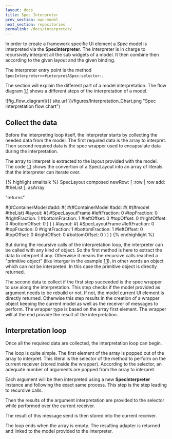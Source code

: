 ```yaml
---
layout: docs
title: Spec Interpreter
prev_section: own-model
next_section: repositories
permalink: /docs/interpreter/
---
```


<a name="sec_spec_interpreter"></a>

In order to create a framework specific UI element a 
*Spec* model is interpreted via the 
**SpecInterpreter**.
The interpreter is in charge to recursively interpret all the sub widgets of a model.
It then combine then according to the given layout and the given binding.


The interpreter entry point is the method 
`SpecInterpreter>>#interpretASpec:selector:`.


The section will explain the different part of a model interpretation.
The flow diagram 
[1.1](#fig_flow_diagram) shows a different steps of the interpretation of a model.


<a name="fig_flow_diagram"></a>![fig_flow_diagram]({{ site.url }}/figures/Interpretation_Chart.png "Spec interpretation flow chart")

<a name="collect_the_data" class="hash"></a>
## Collect the data <a href="#collect_the_data" class="permalink" title="Permalink"><i class='fa fa-link'></i></a>


Before the interpreting loop itself, the interpreter starts by collecting the needed data from the model.
The first required data is the array to interpret. Then second required data is the spec wrapper used to encapsulate data during the interpretation.


The array to interpret is extracted to the layout provided with the model.
The code 
[1.1](#ex_extract_array) shows the convertion of a SpecLayout into an array of literals that the interpreter can iterate over.




{% highlight smalltalk %}
SpecLayout composed
	newRow: [ :row | row add: #theList ];
	asArray
	 
"returns"	 

#(#ContainerModel 
	#add: #(
		#(#ContainerModel 
			#add: #(
				#(#model #theList) 
					#layout: #(
						#SpecLayoutFrame 
							#leftFraction: 0 
							#topFraction: 0 
							#rightFraction: 1 
							#bottomFraction: 1 
							#leftOffset: 0 
							#topOffset: 0 
							#rightOffset: 0 
							#bottomOffset: 0
					)
			)
		) #layout: #(
			#SpecLayoutFrame 
				#leftFraction: 0 
				#topFraction: 0 
				#rightFraction: 1 
				#bottomFraction: 1 
				#leftOffset: 0 
				#topOffset: 0 
				#rightOffset: 0 
				#bottomOffset: 0
		)
	)
)
{% endhighlight %}


But during the recursive calls of the interpretation loop, the interpreter can be called with any kind of object.
So the first method is here to extract the data to interpret if any.
Otherwise it means the recursive calls reached a "primitive object" (like interger in the example 
[1.1](#ex_extract_array)), in other words an object which can not be interpreted.
In this case the primitive object is directly returned.


The second data to collect if the first step succeeded is the spec wrapper to use along the interpretation.
This step checks if the model provided as argument needs to be rebuild or not.
If not, the model current UI element is directly returned.
Otherwise this step results in the creation of a wrapper object keeping the current model as well as the receiver of messages to perform.
The wrapper type is based on the array first element.
The wrapper will at the end provide the result of the interpretation.



<a name="interpretation_loop" class="hash"></a>
## Interpretation loop <a href="#interpretation_loop" class="permalink" title="Permalink"><i class='fa fa-link'></i></a>


Once all the required data are collected, the interpretation loop can begin.


The loop is quite simple. The first element of the array is popped out of the array to interpret.
This literal is the selector of the method to perform on the current receiver (stored inside the wrapper).
According to the selector, an adequate number of arguments are popped from the array to interpret.


Each argument will be then interpreted using a new 
**SpecInterpreter** instance and following the exact same process.
This step is the step leading to recursive calls.


Then the results of the argument interpretation are provided to the selector while performed over the current receiver.


The result of this message send is then stored into the current receiver.


The loop ends when the array is empty.
The resulting adapter is returned and linked to the model provided to the interpreter.
